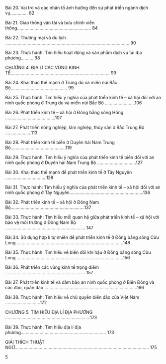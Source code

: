 Bài 20. Vai trò và các nhân tố ảnh hưởng đến sự phát triển ngành dịch vụ.............. 82

Bài 21. Giao thông vận tải và bưu chính viễn thông........................................................... 84

Bài 22. Thương mại và du lịch ................................................................................................... 90

Bài 23. Thực hành: Tìm hiểu hoạt động và sản phẩm dịch vụ tại địa phương.......... 98

CHƯƠNG 4. ĐỊA LÍ CÁC VÙNG KINH TẾ............................................................................... 99

Bài 24. Khai thác thế mạnh ở Trung du và miền núi Bắc Bộ............................................. 99

Bài 25. Thực hành: Tìm hiểu ý nghĩa của phát triển kinh tế – xã hội
        đối với an ninh quốc phòng ở Trung du và miền núi Bắc Bộ ........................106

Bài 26. Phát triển kinh tế – xã hội ở Đồng bằng sông Hồng ........................................107

Bài 27. Phát triển nông nghiệp, lâm nghiệp, thủy sản ở Bắc Trung Bộ .....................113

Bài 28. Phát triển kinh tế biển ở Duyên hải Nam Trung Bộ............................................119

Bài 29. Thực hành: Tìm hiểu ý nghĩa của phát triển kinh tế biển
        đối với an ninh quốc phòng ở Duyên hải Nam Trung Bộ ...............................127

Bài 30. Khai thác thế mạnh để phát triển kinh tế ở Tây Nguyên .................................128

Bài 31. Thực hành: Tìm hiểu ý nghĩa của phát triển kinh tế – xã hội
        đối với an ninh quốc phòng ở Tây Nguyên...........................................................136

Bài 32. Phát triển kinh tế – xã hội ở Đông Nam Bộ...........................................................137

Bài 33. Thực hành: Tìm hiểu mối quan hệ giữa phát triển kinh tế – xã hội
        với bảo vệ môi trường ở Đông Nam Bộ .................................................................147

Bài 34. Sử dụng hợp lí tự nhiên để phát triển kinh tế
        ở Đồng bằng sông Cửu Long .....................................................................................148

Bài 35. Thực hành: Tìm hiểu về biến đổi khí hậu
        ở Đồng bằng sông Cửu Long .....................................................................................156

Bài 36. Phát triển các vùng kinh tế trọng điểm .................................................................157

Bài 37. Phát triển kinh tế và đảm bảo an ninh quốc phòng
        ở Biển Đông và các đảo, quần đảo ..........................................................................166

Bài 38. Thực hành: Tìm hiểu về chủ quyền biển đảo của Việt Nam ............................172

CHƯƠNG 5. TÌM HIỂU ĐỊA LÍ ĐỊA PHƯƠNG ....................................................................173

Bài 39. Thực hành: Tìm hiểu địa lí địa phương.................................................................... 173

GIẢI THÍCH THUẬT NGỮ........................................................................................................... 175

5